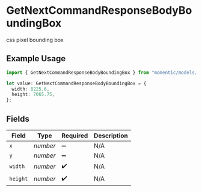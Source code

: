 # GetNextCommandResponseBodyBoundingBox

css pixel bounding box

## Example Usage

```typescript
import { GetNextCommandResponseBodyBoundingBox } from "momentic/models/operations";

let value: GetNextCommandResponseBodyBoundingBox = {
  width: 8225.6,
  height: 7065.75,
};
```

## Fields

| Field              | Type               | Required           | Description        |
| ------------------ | ------------------ | ------------------ | ------------------ |
| `x`                | *number*           | :heavy_minus_sign: | N/A                |
| `y`                | *number*           | :heavy_minus_sign: | N/A                |
| `width`            | *number*           | :heavy_check_mark: | N/A                |
| `height`           | *number*           | :heavy_check_mark: | N/A                |